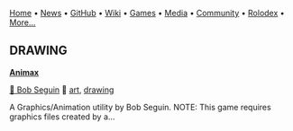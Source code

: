 [Home](https://qb64.com) • [News](news.md) • [GitHub](github.md) • [Wiki](wiki.md) • [Games](games.md) • [Media](media.md) • [Community](community.md) • [Rolodex](rolodex.md) • [More...](more.md)

## DRAWING

**[Animax](animax/index)**

[🐝 Bob Seguin](bob-seguin) 🔗 [art](art), [drawing](drawing)

A Graphics/Animation utility by Bob Seguin.  NOTE: This game requires graphics files created by a...
